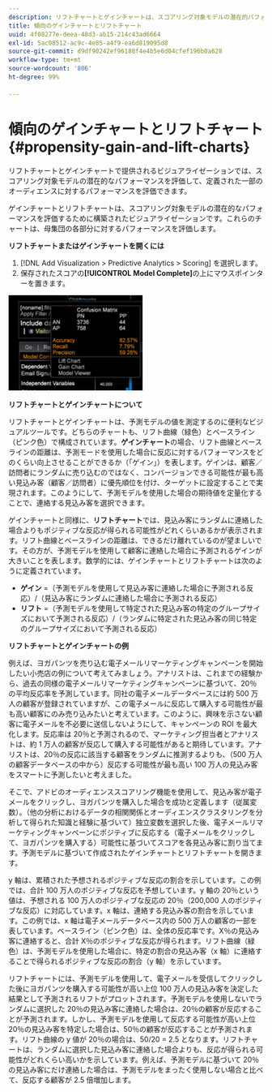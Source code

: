```yaml
---
description: リフトチャートとゲインチャートは、スコアリング対象モデルの潜在的パフォーマンスを評価するためのビジュアライゼーションで、オーディエンスの定義された部分に対するパフォーマンスを評価します。
title: 傾向のゲインチャートとリフトチャート
uuid: 4f08277e-deea-48d3-ab15-214c43ad6664
exl-id: 5ac08512-ac9c-4e85-a4f9-ea6d819095d8
source-git-commit: d9df90242ef96188f4e4b5e6d04cfef196b0a628
workflow-type: tm+mt
source-wordcount: '806'
ht-degree: 99%

---
```


# 傾向のゲインチャートとリフトチャート{#propensity-gain-and-lift-charts}

リフトチャートとゲインチャートで提供されるビジュアライゼーションでは、スコアリング対象モデルの潜在的なパフォーマンスを評価して、定義された一部のオーディエンスに対するパフォーマンスを評価できます。

ゲインチャートとリフトチャートは、スコアリング対象モデルの潜在的なパフォーマンスを評価するために構築されたビジュアライゼーションです。これらのチャートは、母集団の各部分に対するパフォーマンスを評価します。

**リフトチャートまたはゲインチャートを開くには**

1. [!DNL Add Visualization > Predictive Analytics > Scoring] を選択します。
1. 保存されたスコアの&#x200B;**[!UICONTROL Model Complete]**&#x200B;の上にマウスポインターを置きます。

![](assets/propensity_lift_gain_1.png)

**リフトチャートとゲインチャートについて**

リフトチャートとゲインチャートは、予測モデルの値を測定するのに便利なビジュアルツールです。どちらのチャートも、リフト曲線（緑色）とベースライン（ピンク色）で構成されています。**ゲインチャート**&#x200B;の場合、リフト曲線とベースラインの距離は、予測モードを使用した場合に反応に対するパフォーマンスをどのくらい向上させることができるか（「ゲイン」）を表します。ゲインは、顧客／訪問者にランダムに売り込むのではなく、コンバージョンできる可能性が最も高い見込み客（顧客／訪問者）に優先順位を付け、ターゲットに設定することで実現されます。このようにして、予測モデルを使用した場合の期待値を定量化することで、連絡する見込み客を選択できます。

ゲインチャートと同様に、**リフトチャート**&#x200B;では、見込み客にランダムに連絡した場合よりもポジティブな反応が得られる可能性がどれくらいあるかが表示されます。リフト曲線とベースラインの距離は、できるだけ離れているのが望ましいです。その方が、予測モデルを使用して顧客に連絡した場合に予測されるゲインが大きいことを表します。数学的には、ゲインチャートとリフトチャートは次のように定義されています。

* **ゲイン** =（予測モデルを使用して見込み客に連絡した場合に予測される反応）/（見込み客にランダムに連絡した場合に予測される反応）
* **リフト** =（予測モデルを使用して特定された見込み客の特定のグループサイズにおいて予測される反応）/（ランダムに特定された見込み客の同じ特定のグループサイズにおいて予測される反応）

**リフトチャートとゲインチャートの例**

例えば、ヨガパンツを売り込む電子メールリマーケティングキャンペーンを開始したい小売店の例について考えてみましょう。アナリストは、これまでの経験から、過去の同様の電子メールリマーケティングキャンペーンに基づいて、20％の平均反応率を予測しています。同社の電子メールデータベースには約 500 万人の顧客が登録されていますが、この電子メールに反応して購入する可能性が最も高い顧客にのみ売り込みたいと考えています。このように、興味を示さない顧客に電子メールを不必要に送信しないようにして、キャンペーンの ROI を最大化します。反応率は 20％と予測されるので、マーケティング担当者とアナリストは、約 1 万人の顧客が反応して購入する可能性があると期待しています。アナリストは、20％の反応に該当する顧客をランダムに推測するよりも、（500 万人の顧客データベースの中から）反応する可能性が最も高い 100 万人の見込み客をスマートに予測したいと考えました。

そこで、アドビのオーディエンススコアリング機能を使用して、見込み客が電子メールをクリックし、ヨガパンツを購入した場合を成功と定義します（従属変数）。（他の分析におけるデータの相関関係とオーディエンスクラスタリングを分析して得られた知識と経験に基づいて）独立変数を選択した後、電子メールリマーケティングキャンペーンにポジティブに反応する（電子メールをクリックして、ヨガパンツを購入する）可能性に基づいてスコアを各見込み客に割り当てます。予測モデルに基づいて作成されたゲインチャートとリフトチャートを開きます。

y 軸は、累積された予想されるポジティブな反応の割合を示しています。この例では、合計 100 万人のポジティブな反応を予想しています。y 軸の 20％という値は、予想される 100 万人のポジティブな反応の 20％（200,000 人のポジティブな反応）に対応しています。x 軸は、連絡する見込み客の割合を示しています。この例では、x 軸は電子メールデータベース内の 500 万人の顧客の一部を表しています。ベースライン（ピンク色）は、全体の反応率です。X％の見込み客に連絡すると、合計 X％のポジティブな反応が得られます。リフト曲線（緑色）は、予測モデルを使用した場合に、特定の割合の見込み客（x 軸）に連絡することで得られるポジティブな反応の割合（y 軸）を示しています。

リフトチャートには、予測モデルを使用して、電子メールを受信してクリックした後にヨガパンツを購入する可能性が高い上位 100 万人の見込み客を決定した結果として予測されるリフトがプロットされます。予測モデルを使用しないでランダムに選択した 20％の見込み客に連絡した場合は、20％の顧客が反応することが予測されます。しかし、予測モデルを使用して反応する可能性が高い上位 20％の見込み客を特定した場合は、50％の顧客が反応することが予測されます。リフト曲線の y 値が 20％の場合は、50/20 = 2.5 となります。リフトチャートは、ランダムに選択した見込み客に連絡した場合よりも、反応が得られる可能性がどれくらい高いかを示しています。例えば、予測モデルに基づいて 20％の見込み客にだけ連絡した場合は、予測モデルをまったく使用しない場合と比べて、反応する顧客が 2.5 倍増加します。

